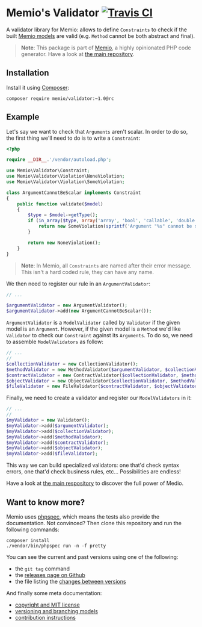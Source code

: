 # Memio's Validator [![Travis CI](https://travis-ci.org/memio/validator.png)](https://travis-ci.org/memio/validator)

A validator library for Memio: allows to define `Constraints` to check if the built
[Memio models](http://github.com/memio/model) are valid
(e.g. `Method` cannot be both abstract and final).

> **Note**: This package is part of [Memio](http://memio.github.io/memio), a highly opinionated PHP code generator.
> Have a look at [the main repository](http://github.com/memio/memio).

## Installation

Install it using [Composer](https://getcomposer.org/download):

    composer require memio/validator:~1.0@rc

## Example

Let's say we want to check that `Arguments` aren't scalar. In order to do so,
the first thing we'll need to do is to write a `Constraint`:

```php
<?php

require __DIR__.'/vendor/autoload.php';

use Memio\Validator\Constraint;
use Memio\Validator\Violation\NoneViolation;
use Memio\Validator\Violation\SomeViolation;

class ArgumentCannotBeScalar implements Constraint
{
    public function validate($model)
    {
        $type = $model->getType();
        if (in_array($type, array('array', 'bool', 'callable', 'double', 'int', 'mixed', 'null', 'resource', 'string'), true)) {
            return new SomeViolation(sprintf('Argument "%s" cannot be scalar', $model->getName()));
        }

        return new NoneViolation();
    }
}
```

> **Note**: In Memio, all `Constraints` are named after their error message.
> This isn't a hard coded rule, they can have any name.

We then need to register our rule in an `ArgumentValidator`:

```php
// ...

$argumentValidator = new ArgumentValidator();
$argumentValidator->add(new ArgumentCannotBeScalar());
```

`ArgumentValidator` is a `ModelValidator` called by `Validator` if the given model
is an `Argument`. However, if the given model is a `Method` we'd like `Validator`
to check our `Constraint` against its `Arguments`. To do so, we need to assemble
`ModelValidators` as follow:

```php
// ...
//
$collectionValidator = new CollectionValidator();
$methodValidator = new MethodValidator($argumentValidator, $collectionValidator);
$contractValidator = new ContractValidator($collectionValidator, $methodValidator);
$objectValidator = new ObjectValidator($collectionValidator, $methodValidator);
$fileValidator = new FileValidator($contractValidator, $objectValidator);
```

Finally, we need to create a validator and register our `ModelValidators` in it:

```php
// ...
//
$myValidator = new Validator();
$myValidator->add($argumentValidator);
$myValidator->add($collectionValidator);
$myValidator->add($methodValidator);
$myValidator->add($contractValidator);
$myValidator->add($objectValidator);
$myValidator->add($fileValidator);
```

This way we can build specialized validators: one that'd check syntax errors, one that'd
check business rules, etc... Possibilities are endless!

Have a look at [the main respository](http://github.com/memio/memio) to discover the full power of Medio.

## Want to know more?

Memio uses [phpspec](http://phpspec.net/), which means the tests also provide the documentation.
Not convinced? Then clone this repository and run the following commands:

    composer install
    ./vendor/bin/phpspec run -n -f pretty

You can see the current and past versions using one of the following:

* the `git tag` command
* the [releases page on Github](https://github.com/memio/memio/releases)
* the file listing the [changes between versions](CHANGELOG.md)

And finally some meta documentation:

* [copyright and MIT license](LICENSE)
* [versioning and branching models](VERSIONING.md)
* [contribution instructions](CONTRIBUTING.md)
